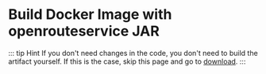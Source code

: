 # Build Docker Image with openrouteservice JAR

::: tip Hint
If you don't need changes in the code, you don't need to build the artifact yourself. If this is the case, skip this page and go to [download](download.md).
:::

